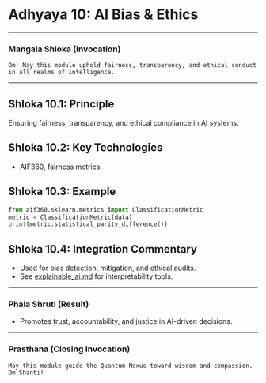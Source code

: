 # Adhyaya 10: AI Bias & Ethics

---

### **Mangala Shloka (Invocation)**

```text
Om! May this module uphold fairness, transparency, and ethical conduct in all realms of intelligence.
```

---

## **Shloka 10.1: Principle**
Ensuring fairness, transparency, and ethical compliance in AI systems.

## **Shloka 10.2: Key Technologies**
- AIF360, fairness metrics

## **Shloka 10.3: Example**
```python
from aif360.sklearn.metrics import ClassificationMetric
metric = ClassificationMetric(data)
print(metric.statistical_parity_difference())
```

## **Shloka 10.4: Integration Commentary**
- Used for bias detection, mitigation, and ethical audits.
- See [explainable_ai.md](explainable_ai.md) for interpretability tools.

---

### **Phala Shruti (Result)**
- Promotes trust, accountability, and justice in AI-driven decisions.

---

### **Prasthana (Closing Invocation)**

```text
May this module guide the Quantum Nexus toward wisdom and compassion. Om Shanti!
```
